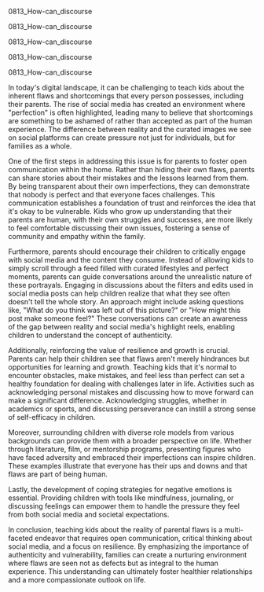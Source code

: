 
0813_How-can_discourse


0813_How-can_discourse


0813_How-can_discourse


0813_How-can_discourse


0813_How-can_discourse

In today's digital landscape, it can be challenging to teach kids about the inherent flaws and shortcomings that every person possesses, including their parents. The rise of social media has created an environment where "perfection" is often highlighted, leading many to believe that shortcomings are something to be ashamed of rather than accepted as part of the human experience. The difference between reality and the curated images we see on social platforms can create pressure not just for individuals, but for families as a whole. 

One of the first steps in addressing this issue is for parents to foster open communication within the home. Rather than hiding their own flaws, parents can share stories about their mistakes and the lessons learned from them. By being transparent about their own imperfections, they can demonstrate that nobody is perfect and that everyone faces challenges. This communication establishes a foundation of trust and reinforces the idea that it's okay to be vulnerable. Kids who grow up understanding that their parents are human, with their own struggles and successes, are more likely to feel comfortable discussing their own issues, fostering a sense of community and empathy within the family.

Furthermore, parents should encourage their children to critically engage with social media and the content they consume. Instead of allowing kids to simply scroll through a feed filled with curated lifestyles and perfect moments, parents can guide conversations around the unrealistic nature of these portrayals. Engaging in discussions about the filters and edits used in social media posts can help children realize that what they see often doesn't tell the whole story. An approach might include asking questions like, "What do you think was left out of this picture?" or "How might this post make someone feel?" These conversations can create an awareness of the gap between reality and social media's highlight reels, enabling children to understand the concept of authenticity.

Additionally, reinforcing the value of resilience and growth is crucial. Parents can help their children see that flaws aren't merely hindrances but opportunities for learning and growth. Teaching kids that it's normal to encounter obstacles, make mistakes, and feel less than perfect can set a healthy foundation for dealing with challenges later in life. Activities such as acknowledging personal mistakes and discussing how to move forward can make a significant difference. Acknowledging struggles, whether in academics or sports, and discussing perseverance can instill a strong sense of self-efficacy in children. 

Moreover, surrounding children with diverse role models from various backgrounds can provide them with a broader perspective on life. Whether through literature, film, or mentorship programs, presenting figures who have faced adversity and embraced their imperfections can inspire children. These examples illustrate that everyone has their ups and downs and that flaws are part of being human. 

Lastly, the development of coping strategies for negative emotions is essential. Providing children with tools like mindfulness, journaling, or discussing feelings can empower them to handle the pressure they feel from both social media and societal expectations. 

In conclusion, teaching kids about the reality of parental flaws is a multi-faceted endeavor that requires open communication, critical thinking about social media, and a focus on resilience. By emphasizing the importance of authenticity and vulnerability, families can create a nurturing environment where flaws are seen not as defects but as integral to the human experience. This understanding can ultimately foster healthier relationships and a more compassionate outlook on life.